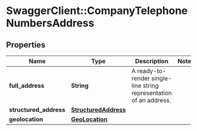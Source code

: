 # SwaggerClient::CompanyTelephoneNumbersAddress

## Properties
Name | Type | Description | Notes
------------ | ------------- | ------------- | -------------
**full_address** | **String** | A ready-to-render single-line string representation of an address. | 
**structured_address** | [**StructuredAddress**](StructuredAddress.md) |  | 
**geolocation** | [**GeoLocation**](GeoLocation.md) |  | 


